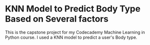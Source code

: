 # KNN Model to Predict Body Type Based on Several factors
This is the capstone project for my Codecademy Machine Learning in Python course. I used a KNN model to predict a user's Body type.
